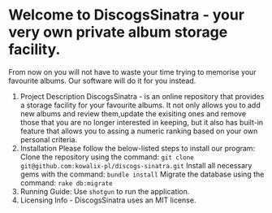 # Welcome to DiscogsSinatra - your very own private album storage facility.

From now on you will not have to waste your time trying to memorise your favourite albums. Our software will do it for you instead.

1. Project Description
   DiscogsSinatra - is an online repository that provides a storage facility for your favourite albums. It not only allows you to add new albums and review them,update the exisiting ones and remove those that you are no longer interested in keeping, but it also has built-in feature that allows you to assing a numeric ranking based on your own personal criteria. 
2. Installation  Please follow the below-listed steps to install our program:
   Clone the repository using the command:
   `git clone git@github.com:kowalix-pl/discogs-sinatra.git`
   Install all necessary gems with the command:
   `bundle install`
   Migrate the database using the command:
   `rake db:migrate`
3. Running  Guide:
   Use `shotgun` to run the application. 
4. Licensing Info - DiscogsSinatra uses an MIT license.






